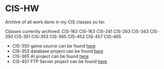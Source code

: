 # CIS-HW
Archive of all work done in my CIS classes so far.

Classes currently archived:
CIS-162
CIS-163
CIS-241
CIS-263
CIS-343
CIS-350
CIS-351
CIS-353
CIS-365
CIS-452
CIS-457
CIS-465

- CIS-350 game source can be found [here](https://github.com/theHooloovoo/Space-Game)
- CIS-353 database project can be found [here](https://github.com/SilasA/Movie-Database)
- CIS-365 AI project can be found [here](https://github.com/JohnFrocillo/CIS365_AI_Project)
- CIS-457 FTP Server project can be found [here](https://github.com/jwhisky/FTP_Server)
